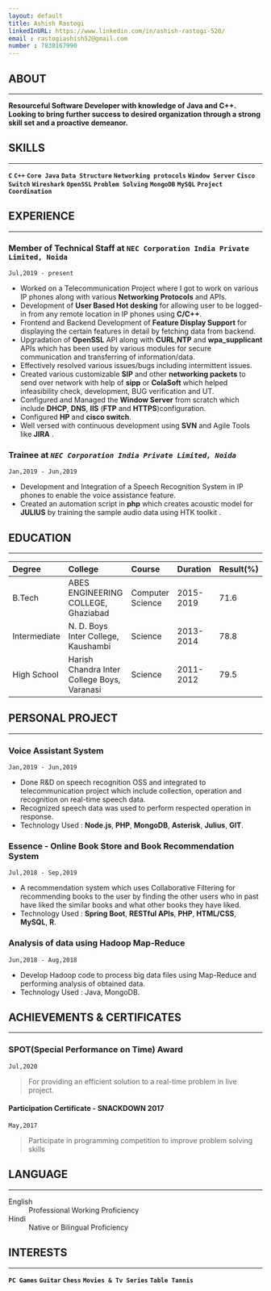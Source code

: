 ```yaml
---
layout: default
title: Ashish Rastogi
linkedInURL: https://www.linkedin.com/in/ashish-rastogi-520/
email : rastogiashish52@gmail.com
number : 7838167990
---
```


## ABOUT 
---
**Resourceful Software Developer with knowledge of Java and C++. Looking to bring further success to desired organization through a strong skill set
and a proactive demeanor.**

## SKILLS
---
**`C`** **`C++`** **`Core Java`** **`Data Structure`** **`Networking protocols`** **`Window Server`** **`Cisco Switch`** **`Wireshark`** **`OpenSSL`** **`Problem Solving`** **`MongoDB`** **`MySQL`** **`Project Coordination`**

## EXPERIENCE
---
### Member of Technical Staff at **`NEC Corporation India Private Limited, Noida`** 
`Jul,2019 - present`
 - Worked on a Telecommunication Project where I got to work on various IP phones along with various **Networking Protocols** and APIs.
 - Development of **User Based Hot desking** for allowing user to be logged-in from any remote location in IP phones using **C/C++**.
 - Frontend and Backend Development of **Feature Display Support** for displaying the certain features in detail by fetching data from backend.
 - Upgradation of **OpenSSL** API along with **CURL**,**NTP** and **wpa_supplicant** APIs which has been used by various modules for secure communication and transferring of information/data.
 - Effectively resolved various issues/bugs including intermittent issues.
 - Created various customizable **SIP** and other **networking packets** to send over network with help of **sipp** or **ColaSoft** which helped infeasibility check, development, BUG verification and UT.
 - Configured and Managed the **Window Server** from scratch which include **DHCP**, **DNS**, **IIS** (**FTP** and **HTTPS**)configuration.
 - Configured **HP** and **cisco switch**.
 - Well versed with continuous development using **SVN** and Agile Tools like **JIRA** .

### Trainee at *`NEC Corporation India Private Limited, Noida`*
`Jan,2019 - Jun,2019`
 - Development and Integration of a Speech Recognition System in IP phones to enable the voice assistance feature.
 - Created an automation script in **php** which creates acoustic model for **JULIUS** by training the sample audio data using HTK toolkit .

## EDUCATION
---

| Degree     | College                                    | Course          | Duration | Result(%)|
|:-----------|:-------------------------------------------|:----------------|:---------|:---------|
|B.Tech      | ABES ENGINEERING COLLEGE, Ghaziabad        | Computer Science| 2015-2019| 71.6     |
|Intermediate| N. D. Boys Inter College, Kaushambi        | Science         | 2013-2014| 78.8     |
|High School | Harish Chandra Inter College Boys, Varanasi| Science         | 2011-2012| 79.5     |

## PERSONAL PROJECT
---
### Voice Assistant System
`Jan,2019 - Jun,2019`
 - Done R&D on speech recognition OSS and integrated to telecommunication project which include collection, operation and recognition on real-time speech data.
 - Recognized speech data was used to perform respected operation in response.
 - Technology Used : **Node.js**, **PHP**, **MongoDB**, **Asterisk**, **Julius**, **GIT**.

### Essence - Online Book Store and Book Recommendation System
`Jul,2018 - Sep,2019`
 - A recommendation system which uses Collaborative Filtering for recommending books to the user by finding the other users who in past have liked the similar books and what other books they have liked.
 - Technology Used : **Spring Boot**, **RESTful APIs**, **PHP**, **HTML/CSS**, **MySQL**, **R**.

### Analysis of data using Hadoop Map-Reduce
`Jun,2018 - Aug,2018`
 - Develop Hadoop code to process big data files using Map-Reduce and performing analysis of obtained data.
 - Technology Used : Java, MongoDB.
 
## ACHIEVEMENTS & CERTIFICATES
---
### SPOT(Special Performance on Time) Award
`Jul,2020`
> For providing an efficient solution to a real-time problem in live project.

#### Participation Certificate - SNACKDOWN 2017
`May,2017`
> Participate in programming competition to improve problem solving skills

## LANGUAGE
---
<dl>
<dt>English</dt>
<dd>Professional Working Proficiency</dd>
<dt>Hindi</dt>
<dd>Native or Bilingual Proficiency</dd>
</dl>

## INTERESTS
---
**`PC Games`** **`Guitar`** **`Chess`** **`Movies & Tv Series`** **`Table Tannis`**
